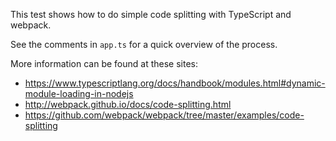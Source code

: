 This test shows how to do simple code splitting with TypeScript and webpack.

See the comments in `app.ts` for a quick overview of the process.

More information can be found at these sites:
- https://www.typescriptlang.org/docs/handbook/modules.html#dynamic-module-loading-in-nodejs
- http://webpack.github.io/docs/code-splitting.html
- https://github.com/webpack/webpack/tree/master/examples/code-splitting
